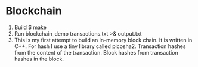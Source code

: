 # Blockchain

1. Build
   $ make
2. Run
   blockchain_demo transactions.txt >& output.txt
3. This is my first attempt to build an in-memory block chain.
   It is written in C++. For hash I use a tiny library called picosha2.
   Transaction hashes from the content of the transaction.
   Block hashes from transaction hashes in the block.
